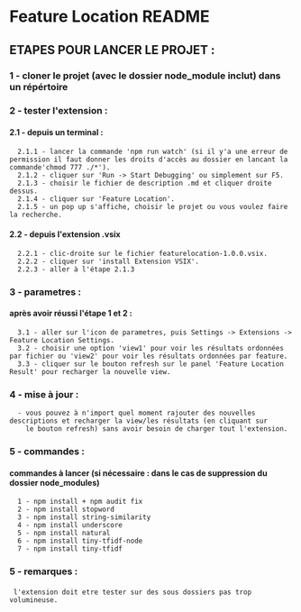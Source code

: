 # Feature Location README

## ETAPES POUR LANCER LE PROJET : 

### 1 - cloner le projet (avec le dossier node_module inclut) dans un répértoire
### 2 - tester l'extension :
  #### 2.1 - depuis un terminal :
      2.1.1 - lancer la commande 'npm run watch' (si il y'a une erreur de permission il faut donner les droits d'accès au dossier en lancant la commande'chmod 777 ./*').
      2.1.2 - cliquer sur 'Run -> Start Debugging' ou simplement sur F5.
      2.1.3 - choisir le fichier de description .md et cliquer droite dessus.
      2.1.4 - cliquer sur 'Feature Location'.
      2.1.5 - un pop up s'affiche, choisir le projet ou vous voulez faire la recherche. 
  #### 2.2 - depuis l'extension .vsix
      2.2.1 - clic-droite sur le fichier featurelocation-1.0.0.vsix.
      2.2.2 - cliquer sur 'install Extension VSIX'.
      2.2.3 - aller à l'étape 2.1.3

### 3 - parametres : 
  #### après avoir réussi l'étape 1 et 2 :
      3.1 - aller sur l'icon de parametres, puis Settings -> Extensions -> Feature Location Settings.
      3.2 - choisir une option 'view1' pour voir les résultats ordonnées par fichier ou 'view2' pour voir les résultats ordonnées par feature.
      3.3 - cliquer sur le bouton refresh sur le panel 'Feature Location Result' pour recharger la nouvelle view.

### 4 - mise à jour :
      - vous pouvez à n'import quel moment rajouter des nouvelles descriptions et recharger la view/les résultats (en cliquant sur
        le bouton refresh) sans avoir besoin de charger tout l'extension. 
  
### 5 - commandes :
#### commandes à lancer (si nécessaire : dans le cas de suppression du dossier node_modules)
      1 - npm install + npm audit fix
      2 - npm install stopword
      3 - npm install string-similarity
      4 - npm install underscore
      5 - npm install natural
      6 - npm install tiny-tfidf-node
      7 - npm install tiny-tfidf

### 5 - remarques : 
#### 
     l'extension doit etre tester sur des sous dossiers pas trop volumineuse.

